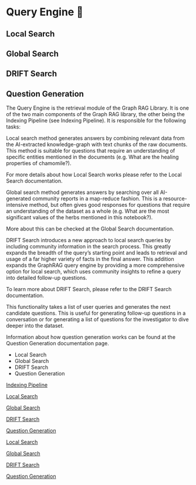 # Query Engine 🔎

## Local Search

## Global Search

## DRIFT Search

## Question Generation

The Query Engine is the retrieval module of the Graph RAG Library. It is one of the two main components of the Graph RAG library, the other being the Indexing Pipeline (see Indexing Pipeline).
It is responsible for the following tasks:

Local search method generates answers by combining relevant data from the AI-extracted knowledge-graph with text chunks of the raw documents. This method is suitable for questions that require an understanding of specific entities mentioned in the documents (e.g. What are the healing properties of chamomile?).

For more details about how Local Search works please refer to the Local Search documentation.

Global search method generates answers by searching over all AI-generated community reports in a map-reduce fashion. This is a resource-intensive method, but often gives good responses for questions that require an understanding of the dataset as a whole (e.g. What are the most significant values of the herbs mentioned in this notebook?).

More about this can be checked at the Global Search documentation.

DRIFT Search introduces a new approach to local search queries by including community information in the search process. This greatly expands the breadth of the query’s starting point and leads to retrieval and usage of a far higher variety of facts in the final answer. This addition expands the GraphRAG query engine by providing a more comprehensive option for local search, which uses community insights to refine a query into detailed follow-up questions.

To learn more about DRIFT Search, please refer to the DRIFT Search documentation.

This functionality takes a list of user queries and generates the next candidate questions. This is useful for generating follow-up questions in a conversation or for generating a list of questions for the investigator to dive deeper into the dataset.

Information about how question generation works can be found at the Question Generation documentation page.

- Local Search
- Global Search
- DRIFT Search
- Question Generation

[Indexing Pipeline](https://microsoft.github.io/graphrag/../../index/overview/)

[Local Search](#local-search)

[Global Search](#global-search)

[DRIFT Search](#drift-search)

[Question Generation](#question-generation)

[Local Search](https://microsoft.github.io/graphrag/../local_search/)

[Global Search](https://microsoft.github.io/graphrag/../global_search/)

[DRIFT Search](https://microsoft.github.io/graphrag/../drift_search/)

[Question Generation](https://microsoft.github.io/graphrag/../question_generation/)

